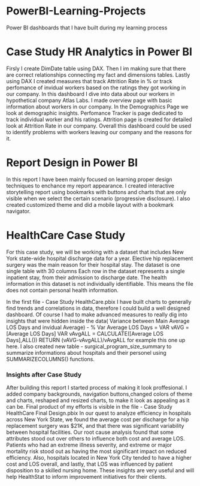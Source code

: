 # PowerBI-Learning-Projects
Power BI dashboards that I have built during my learning process
# Case Study HR Analytics in Power BI
Firsly I create DimDate table using DAX. Then I im making sure that there are correct relationships connecting my fact and dimensions tables. Lastly using DAX I created measures that track Attrition Rate in % or track perfomance of invidual workers based on the ratings they got working in our company.
In this dashboard I dive into data about our workers in hypothetical company Atlas Labs. I made overview page with basic information about workers in our company. In the Demographics Page we look at demographic insights. Perfomance Tracker is page dedicated to track individual worker and his ratings. 
Attrition page is created for detailed look at Attrition Rate in our company. Overall this dashboard could be used to identify problems with workers leaving our company and the reasons for it.
# Report Design in Power BI
In this report I have been mainly focused on learning proper design techniques to enchance my report appearance. I created interactive storytelling report using bookmarks with buttons and charts that are only visible when we select the certain scenario (progressive disclosure). I also created customized theme and did a mobile layout with a bookmark navigator. 
# HealthCare Case Study 
For this case study, we will be working with a dataset that includes New York state-wide hospital discharge data for a year. Elective hip replacement surgery was the main reason for their hospital stay. The dataset is one single table with 30 columns Each row in the dataset represents a single inpatient stay, from their admission to discharge date. The health information in this dataset is not individually identifiable. This means the file does not contain personal health information.

In the first file - Case Study HealthCare.pbix I have built charts to generally find trends and correlations in data, therefore I could build a well designed dashboard. Of course I had to make advanced measures to really dig into insights that were hidden inside the data( Variance between Main Average LOS Days and invidual Average) - % Var Average LOS Days = 
VAR vAVG = [Average LOS Days]
VAR vAvgALL = CALCULATE([Average LOS Days],ALL())
RETURN
(vAVG-vAvgALL)/vAvgALL
for example this one up here. I also created new table - surgical_program_size_summary to summarize informations about hospitals and their personel using SUMMARIZECOLUMNS() functions.
### Insights after Case Study
After building this report I started process of making it look proffesional. I added company backgrounds, navigation buttons,changed colors of theme and charts, reshaped and resized charts, to make it look as appealing as it can be. Final product of my efforts is visible in the file - Case Study HealthCare Final Design.pbix 
In our quest to analyze efficiency in hospitals across New York State, we found the average cost per discharge for a hip replacement surgery was $21K, and that there was significant variability between hospital facilities. Our root cause analysis found that some attributes stood out over others to influence both cost and average LOS. Patients who had an extreme illness severity, and extreme or major mortality risk stood out as having the most significant impact on reduced efficiency. Also, hospitals located in New York City tended to have a higher cost and LOS overall, and lastly, that LOS was influenced by patient disposition to a skilled nursing home. These insights are very useful and will help HealthStat to inform improvement initiatives for their clients.
